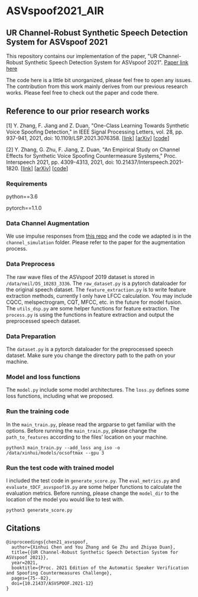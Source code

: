 # ASVspoof2021_AIR
## UR Channel-Robust Synthetic Speech Detection System for ASVspoof 2021


This repository contains our implementation of the paper, "UR Channel-Robust Synthetic Speech Detection System for ASVspoof 2021".
[Paper link here](https://www.isca-speech.org/archive/asvspoof_2021/chen21_asvspoof.html)

The code here is a little bit unorganized, please feel free to open any issues. The contribution from this work mainly derives from our previous research works. Please feel free to check out the paper and code there.

## Reference to our prior research works
[1] Y. Zhang, F. Jiang and Z. Duan, "One-Class Learning Towards Synthetic Voice Spoofing Detection," in IEEE Signal Processing Letters, vol. 28, pp. 937-941, 2021, doi: 10.1109/LSP.2021.3076358. [[link](https://ieeexplore.ieee.org/document/9417604)] [[arXiv](https://arxiv.org/pdf/2010.13995.pdf)] [[code](https://github.com/yzyouzhang/AIR-ASVspoof)]

[2] Y. Zhang, G. Zhu, F. Jiang, Z. Duan, "An Empirical Study on Channel Effects for Synthetic Voice Spoofing Countermeasure Systems," Proc. Interspeech 2021, pp. 4309-4313, 2021, doi: 10.21437/Interspeech.2021-1820. [[link](https://www.isca-speech.org/archive/interspeech_2021/zhang21ea_interspeech.html)] [[arXiv](https://arxiv.org/pdf/2104.01320.pdf)] [[code](https://github.com/yzyouzhang/Empirical-Channel-CM)]


### Requirements
python==3.6

pytorch==1.1.0

### Data Channel Augmentation
We use impulse responses from [this repo](https://github.com/idiap/acoustic-simulator) and the code we adapted is in the `channel_simulation` folder. Please refer to the paper for the augmentation process.


### Data Preprocess
The raw wave files of the ASVspoof 2019 dataset is stored in `/data/neil/DS_10283_3336`.
The `raw_dataset.py` is a pytorch dataloader for the original speech dataset.
The `feature_extraction.py` is to write feature extraction methods, currently I only have LFCC calculation. You may include CQCC, melspectrogram, CQT, MFCC, etc. in the future for model fusion. The `utils_dsp.py` are some helper functions for feature extraction.
The `process.py` is using the functions in feature extraction and output the preprocessed speech dataset.

### Data Preparation
The `dataset.py` is a pytorch dataloader for the preprocessed speech dataset. 
Make sure you change the directory path to the path on your machine.

### Model and loss functions
The `model.py` include some model architectures.
The `loss.py` defines some loss functions, including what we proposed.

### Run the training code
In the `main_train.py`, please read the argparse to get familiar with the options.
Before running the `main_train.py`, please change the `path_to_features` according to the files' location on your machine.
```
python3 main_train.py --add_loss ang_iso -o /data/xinhui/models/ocsoftmax --gpu 3
```
### Run the test code with trained model
I included the test code in `generate_score.py`. The `eval_metrics.py` and `evaluate_tDCF_asvspoof19.py` are some helper functions to calculate the evaluation metrics.
Before running, please change the `model_dir` to the location of the model you would like to test with.
```
python3 generate_score.py
```

## Citations
```
@inproceedings{chen21_asvspoof,
  author={Xinhui Chen and You Zhang and Ge Zhu and Zhiyao Duan},
  title={{UR Channel-Robust Synthetic Speech Detection System for ASVspoof 2021}},
  year=2021,
  booktitle={Proc. 2021 Edition of the Automatic Speaker Verification and Spoofing Countermeasures Challenge},
  pages={75--82},
  doi={10.21437/ASVSPOOF.2021-12}
}
```

